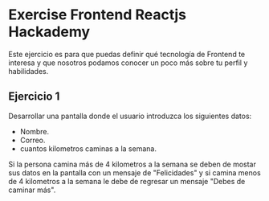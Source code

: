 # Exercise Frontend Reactjs Hackademy
Este ejercicio es para que puedas definir qué tecnología de Frontend te interesa y que nosotros podamos conocer un poco más sobre tu perfil y habilidades.

## Ejercicio 1
Desarrollar una pantalla donde el usuario introduzca los siguientes datos:
- Nombre.
- Correo.
- cuantos kilometros caminas a la semana.

Si la persona camina más de 4 kilometros a la semana se deben de mostar sus datos en la pantalla con un mensaje de "Felicidades"  y si camina menos de 4 kilometros a la semana le debe de regresar un mensaje "Debes de caminar más".